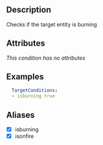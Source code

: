 ## Description
Checks if the target entity is burning


## Attributes
*This condition has no attributes*


## Examples
```yaml
  TargetConditions:
  - isburning true
```

## Aliases
- [x] isburning
- [x] isonfire